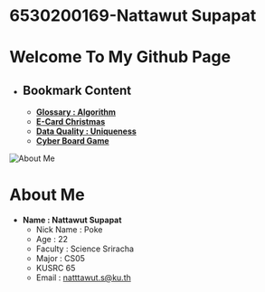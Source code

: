# 6530200169-Nattawut Supapat

# Welcome To My Github Page
- ## Bookmark Content
  - **[Glossary : Algorithm](algorithm.md)**
  - **[E-Card Christmas](e-card.md)**
  - **[Data Quality : Uniqueness](uniqueness.md)**
  - **[Cyber Board Game](board-game.md)**

![About Me](MyIMG/ME.jpg)

# About Me
- **Name : Nattawut Supapat**
  - Nick Name : Poke
  - Age : 22
  - Faculty : Science Sriracha
  - Major : CS05
  - KUSRC 65  
  - Email : natttawut.s@ku.th


